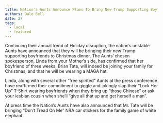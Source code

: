 ```yaml
---
title: Nation’s Aunts Announce Plans To Bring New Trump Supporting Boyfriend To Christmas
authors: Dale Bell
date: 27
tags:
  - local
  - featured
---
```


Continuing their annual trend of Holiday disruption, the nation’s unstable Aunts have announced that they will be bringing their new Trump supporting boyfriends to Christmas dinner. The Aunts’ chosen spokesperson, Linda from your Mother’s side, has confirmed that her boyfriend of three weeks, Brian Tate, will indeed be joining your family for Christmas, and that he will be wearing a MAGA hat.  

Linda, along with several other “free spirited” Aunts at the press conference have reaffirmed their commitment to giggle and jokingly slap their “Lock Her Up” T-Shirt wearing boyfriends when they bring up “those Chinese” or ask your lesbian cousin when she’ll “give all that up and get herself a man”. 

At press time the Nation’s Aunts have also announced that Mr. Tate will be bringing “Don’t Tread On Me” NRA car stickers for the family game of white elephant.
